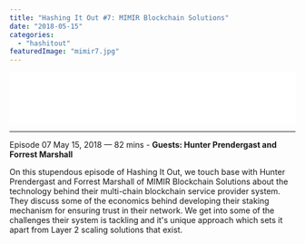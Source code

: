 ```yaml
---
title: "Hashing It Out #7: MIMIR Blockchain Solutions"
date: "2018-05-15"
categories: 
  - "hashitout"
featuredImage: "mimir7.jpg"
---
```


<iframe style="border: none;" src="//html5-player.libsyn.com/embed/episode/id/6596887/height/90/theme/custom/autoplay/no/autonext/no/thumbnail/yes/preload/no/no_addthis/no/direction/backward/render-playlist/no/custom-color/87A93A/" width="100%" height="90" scrolling="no" allowfullscreen="allowfullscreen"></iframe>

* * *

 Episode 07 May 15, 2018 — 82 mins - **Guests: Hunter Prendergast and Forrest Marshall**

On this stupendous episode of Hashing It Out, we touch base with Hunter Prendergast and Forrest Marshall of MIMIR Blockchain Solutions about the technology behind their multi-chain blockchain service provider system. They discuss some of the economics behind developing their staking mechanism for ensuring trust in their network. We get into some of the challenges their system is tackling and it's unique approach which sets it apart from Layer 2 scaling solutions that exist.
